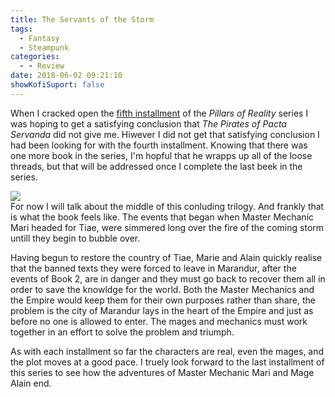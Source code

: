 ```yaml
---
title: The Servants of the Storm
tags:
  - Fantasy
  - Steampunk
categories:
  - - Review
date: 2018-06-02 09:21:10
showKofiSuport: false
---
```



When I cracked open the [fifth installment](https://www.amazon.com/gp/product/B01JJE9MWY/ref=as_li_tl?ie=UTF8&camp=1789&creative=9325&creativeASIN=B01JJE9MWY&linkCode=as2&tag=mysite009e-20&linkId=d32eaa0d2d01de77c70a7817ba61a4a2) of the _Pillars of Reality_ series I was hoping to get a satisfying conclusion that _The Pirates of Pacta Servanda_ did not give me.  Hiwever I did not get that satisfying conclusion I had been looking for with the fourth installment.  Knowing that there was one more book in the series, I'm hopful that he wrapps up all of the loose threads, but that will be addressed once I complete the last beek in the series.  <!-- more --><div class="embedded-image-right">![](./servants-of-storm.jpg)</div>For now I will talk about the middle of this conluding trilogy.  And frankly that is what the book feels like.  The events that began when Master Mechanic Mari headed for Tiae, were simmered long over the fire of the coming storm untill they begin to bubble over.

Having begun to restore the country of Tiae, Marie and Alain quickly realise that the banned texts they were forced to leave in  Marandur, after the events of Book 2, are in danger and they must go back to recover them all in order to save the knowldge for the world.  Both the Master Mechanics and the Empire would keep them for their own purposes rather than share, the problem is the city of Marandur lays in the heart of the Empire and just as before no one is allowed to enter.  The mages and mechanics must work together in an effort to solve the problem and triumph.

As with each installment so far the characters are real, even the mages, and the plot moves at a good pace.  I truely look forward to the last installment of this series to see how the adventures of Master Mechanic Mari and Mage Alain end.